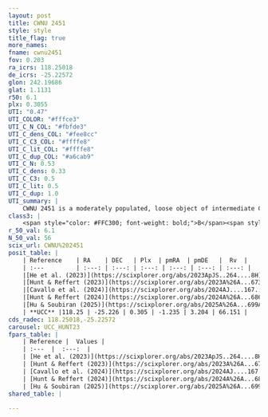 ```yaml
---
layout: post
title: CWNU 2451
style: style
title_flag: true
more_names: 
fname: cwnu2451
fov: 0.203
ra_icrs: 118.25018
de_icrs: -25.22572
glon: 242.19686
glat: 1.1131
r50: 6.1
plx: 0.3055
UTI: "0.47"
UTI_COLOR: "#fffce3"
UTI_C_N_COL: "#fbfde3"
UTI_C_dens_COL: "#fee8cc"
UTI_C_C3_COL: "#ffffe8"
UTI_C_lit_COL: "#ffffe8"
UTI_C_dup_COL: "#a6cab9"
UTI_C_N: 0.53
UTI_C_dens: 0.33
UTI_C_C3: 0.5
UTI_C_lit: 0.5
UTI_C_dup: 1.0
UTI_summary: |
    CWNU 2451 is a moderately populated, loose object of intermediate C3 quality. It was recently reported but it is moderately studied in the literature.
class3: |
    <span style="color: #FFC300; font-weight: bold;">B</span><span style="color: #FFC300; font-weight: bold;">B</span>
r_50_val: 6.1
N_50_val: 56
scix_url: CWNU%202451
posit_table: |
    | Reference    | RA    | DEC   | Plx  | pmRA  | pmDE   |  Rv  |
    | :---         | :---: | :---: | :---: | :---: | :---: | :---: |
    |[He et al. (2023)](https://scixplorer.org/abs/2023ApJS..264....8H) | 118.261 | -25.238 | 0.309 | -1.227 | 3.207 | -- |
    |[Hunt & Reffert (2023)](https://scixplorer.org/abs/2023A%26A...673A.114H) | 118.256 | -25.206 | 0.316 | -1.234 | 3.182 | 46.717 |
    |[Cavallo et al. (2024)](https://scixplorer.org/abs/2024AJ....167...12C) | 118.234 | -25.219 | 0.311 | -- | -- | -- |
    |[Hunt & Reffert (2024)](https://scixplorer.org/abs/2024A%26A...686A..42H) | 118.256 | -25.206 | 0.316 | -1.234 | 3.182 | 46.717 |
    |[Hu & Soubiran (2025)](https://scixplorer.org/abs/2025A%26A...699A.246H) | 118.234 | -25.218 | -- | -- | -- | -- |
    | **UCC** |118.25 | -25.226 | 0.305 | -1.235 | 3.204 | 66.151 | 
cds_radec: 118.25018,-25.22572
carousel: UCC_HUNT23
fpars_table: |
    | Reference |  Values |
    | :---  |  :---:  |
    | [He et al. (2023)](https://scixplorer.org/abs/2023ApJS..264....8H) | `A0=0.45, m-M=12.3, logAge=9.1` |
    | [Hunt & Reffert (2023)](https://scixplorer.org/abs/2023A%26A...673A.114H) | `AV50=0.248, diffAV50=0.884, MOD50=12.25, logAge50=9.154` |
    | [Cavallo et al. (2024)](https://scixplorer.org/abs/2024AJ....167...12C) | `AV50=0.46, dMod50=11.95, logAge50=9.25, [Fe/H]50=-0.3` |
    | [Hunt & Reffert (2024)](https://scixplorer.org/abs/2024A%26A...686A..42H) | `MassJ=160.421` |
    | [Hu & Soubiran (2025)](https://scixplorer.org/abs/2025A%26A...699A.246H) | `MA22=-0.19, MA23f=-0.34, MZ23=-0.44, MK24=-0.3, MF24=-0.25` |
shared_table: |
    
---
```

